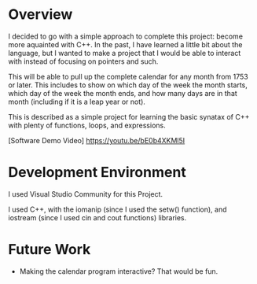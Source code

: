 # Overview

I decided to go with a simple approach to complete this project: become more aquainted with C++. In the past, I have learned a little bit about the language, but I wanted to make a project that I would be able to interact with instead of focusing on pointers and such.

This will be able to pull up the complete calendar for any month from 1753 or later. This includes to show on which day of the week the month starts, which day of the week the month ends, and how many days are in that month (including if it is a leap year or not).

This is described as a simple project for learning the basic synatax of C++ with plenty of functions, loops, and expressions.

[Software Demo Video]  https://youtu.be/bE0b4XKMl5I

# Development Environment

I used Visual Studio Community for this Project.

I used C++, with the iomanip (since I used the setw() function), and iostream (since I used cin and cout functions) libraries.

# Future Work
* Making the calendar program interactive? That would be fun.

